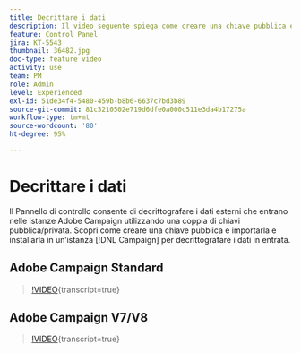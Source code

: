 ```yaml
---
title: Decrittare i dati
description: Il video seguente spiega come creare una chiave pubblica e importarla e installarla in un’istanza Campaign per decrittografare i dati.
feature: Control Panel
jira: KT-5543
thumbnail: 36482.jpg
doc-type: feature video
activity: use
team: PM
role: Admin
level: Experienced
exl-id: 51de34f4-5480-459b-b8b6-6637c7bd3b89
source-git-commit: 81c5210502e719d6dfe0a000c511e3da4b17275a
workflow-type: tm+mt
source-wordcount: '80'
ht-degree: 95%

---
```


# Decrittare i dati

Il Pannello di controllo consente di decrittografare i dati esterni che entrano nelle istanze Adobe Campaign utilizzando una coppia di chiavi pubblica/privata.
Scopri come creare una chiave pubblica e importarla e installarla in un’istanza [!DNL Campaign] per decrittografare i dati in entrata.

## Adobe Campaign Standard

>[!VIDEO](https://video.tv.adobe.com/v/35753?learn=on){transcript=true}

## Adobe Campaign V7/V8

>[!VIDEO](https://video.tv.adobe.com/v/36482?learn=on){transcript=true}
